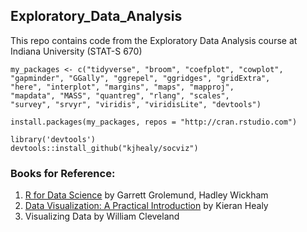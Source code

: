 ## Exploratory_Data_Analysis

This repo contains code from the Exploratory Data Analysis course at Indiana University (STAT-S 670)

```{R Code}
my_packages <- c("tidyverse", "broom", "coefplot", "cowplot",
"gapminder", "GGally", "ggrepel", "ggridges", "gridExtra",
"here", "interplot", "margins", "maps", "mapproj",
"mapdata", "MASS", "quantreg", "rlang", "scales",
"survey", "srvyr", "viridis", "viridisLite", "devtools")

install.packages(my_packages, repos = "http://cran.rstudio.com")
```

```{r}
library('devtools')
devtools::install_github("kjhealy/socviz")
```

### Books for Reference:

1. [R for Data Science](https://r4ds.had.co.nz) by Garrett Grolemund, Hadley Wickham
2. [Data Visualization: A Practical Introduction](https://socviz.co) by Kieran Healy
3. Visualizing Data by William Cleveland

